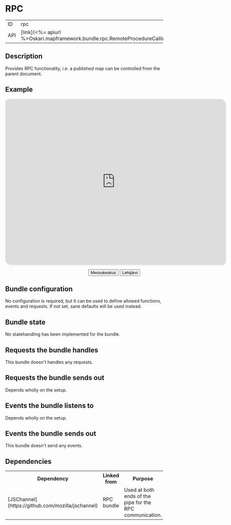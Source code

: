 # RPC

<table class="table">
  <tr>
    <td>ID</td><td>rpc</td>
  </tr>
  <tr>
    <td>API</td><td>[link](<%= apiurl %>Oskari.mapframework.bundle.rpc.RemoteProcedureCallInstance.html)</td>
  </tr>
</table>

## Description

Provides RPC functionality, i.e. a published map can be controlled from the parent document.

## Example

<script src="/js/rpc/JSChannel/jschannel.js"></script>
<script src="/js/rpc/OskariRPC/OskariRPC.js"></script>
<style>
    iframe {
        background-clip: padding-box;
        border: none;
        border-radius: 12px;
        box-shadow: 4px 4px 4px rgba(0, 0, 0, 0.15);
        clear: both;
        display: block;
        margin-bottom: 12px;
        width: 700px;
        height: 525px;
    }
    #rpcControls {
        text-align: center;
        width: 700px;   
    }

    #rpcControls button, #rpcControls output, #rpcControls input {
        display: inline-block;
        margin-top: 6px;
    }
</style>
<iframe id="Oskari" src="http://demo.paikkatietoikkuna.fi/published/fi/8184"></iframe>
<div id="rpcControls">
    <button id="helsinki">Messukeskus</button>
    <button id="lehka">Lehijärvi</button>
    <output id="coords"></output>
</div>
<script>
    var channel = OskariRPC.connect(
            document.getElementById('Oskari'),
            'http://demo.paikkatietoikkuna.fi'
        ),
        coords = document.getElementById('coords'),
        setCoords = function(x, y) {
            coords.textContent = x + ', ' + y;
        },
        moveMap = function(centerX, centerY, zoomLevel) {
            channel.postRequest(
                'MapMoveRequest',
                [
                    centerX,
                    centerY,
                    zoomLevel === undefined ? 9 : zoomLevel
                ],
                function(data) {
                    console.log('MapMoveRequest posted');
                },
                function(error, message) {
                    console.log('error', error, message);
                }
            );
        },
        zoombar;

    channel.getZoomRange(
        function(data) {
            zoombar = document.createElement('input');
            zoombar.type = 'range';
            zoombar.min = data.min;
            zoombar.max = data.max;
            zoombar.value = data.current;
            zoombar.onchange = function(event) {
                var zoomLevel = this.value;
                // There's no setZoomLevel for now, so we use MapMoveRequest with
                // getMapPosition's x and y coords
                channel.getMapPosition(
                    function(data) {
                        console.log('getMapPosition', JSON.stringify(data));
                        moveMap(data.centerX, data.centerY, zoomLevel);
                    },
                    function(error, message) {
                        console.log('error', error, message);
                    }
                );
            };
            document.getElementById('rpcControls').appendChild(zoombar);
        },
        function(error, message) {
            console.log('error', error, message);
        }
    );

    // Get current map position
    channel.getMapPosition(
        function(data) {
            console.log('getMapPosition', JSON.stringify(data));
            setCoords(data.centerX, data.centerY);
        },
        function(error, message) {
            console.log('error', error, message);
        }
    );

    channel.getAllLayers(
        function(data) {
            console.log('getAllLayers', JSON.stringify(data));
            // Layer names aren't available through RPC as it might contain sensitive data
            var localization = {
                '24': 'Ortokuvat',
                'base_2': 'Maastokartta',
                'base_35': 'Taustakarttasarja'
            };
            data.forEach(function(layer) {
                var layerButton = document.createElement('button');
                layerButton.id = layer.id;
                layerButton.textContent = localization[layer.id];
                layerButton.onclick = function() {
                    var lid = this.id;
                    console.log('Showing layer ' + localization[lid]);
                    data.forEach(function(l) {
                        channel.postRequest(
                            'MapModulePlugin.MapLayerVisibilityRequest',
                            [
                                l.id,
                                l.id + '' === lid
                            ]
                        );
                    });
                };
                document.getElementById('rpcControls').appendChild(layerButton);
            });
        },
        function(error, message) {
            console.log('error', error, message);
        }
    );

    channel.handleEvent(
        'AfterMapMoveEvent',
        function(data) {
            console.log('AfterMapMoveEvent', JSON.stringify(data));
            setCoords(data.centerX, data.centerY);
            if (zoombar) {
                zoombar.value = data.zoom;
            }
        },
        function(error, message) {
            console.log('error', error, message);
        }
    );

    channel.handleEvent(
        'MapClickedEvent',
        function(data) {
            console.log('MapClickedEvent', JSON.stringify(data));
            channel.postRequest(
                'MapModulePlugin.AddMarkerRequest', [{
                        x: data.lon,
                        y: data.lat
                    },
                    'RPCMarker'
                ],
                function(error, message) {
                    console.log('error', error, message);
                }
            );
        },
        function(error, message) {
            console.log('error', error, message);
        }
    );

    document.getElementById('lehka').onclick = function() {
        console.log('Lehijärvi');
        moveMap(354490.70442968, 6770658.0402485);
    };

    document.getElementById('helsinki').onclick = function() {
        console.log('Messukeskus');
        moveMap(385597.68323541, 6675813.1806321);
    };
</script>

## Bundle configuration

No configuration is required, but it can be used to define allowed functions, events and requests.
If not set, sane defaults will be used instead.

## Bundle state

No statehandling has been implemented for the bundle.

## Requests the bundle handles

This bundle doesn't handles any requests.

## Requests the bundle sends out

Depends wholly on the setup.

## Events the bundle listens to

Depends wholly on the setup.

## Events the bundle sends out

This bundle doesn't send any events.

## Dependencies

<table class="table">
  <tr>
    <th> Dependency </th><th> Linked from </th><th> Purpose</th>
  </tr>
  <tr>
    <td> [JSChannel](https://github.com/mozilla/jschannel) </td>
    <td> RPC bundle </td>
    <td> Used at both ends of the pipe for the RPC communication.</td>
  </tr>
</table>

